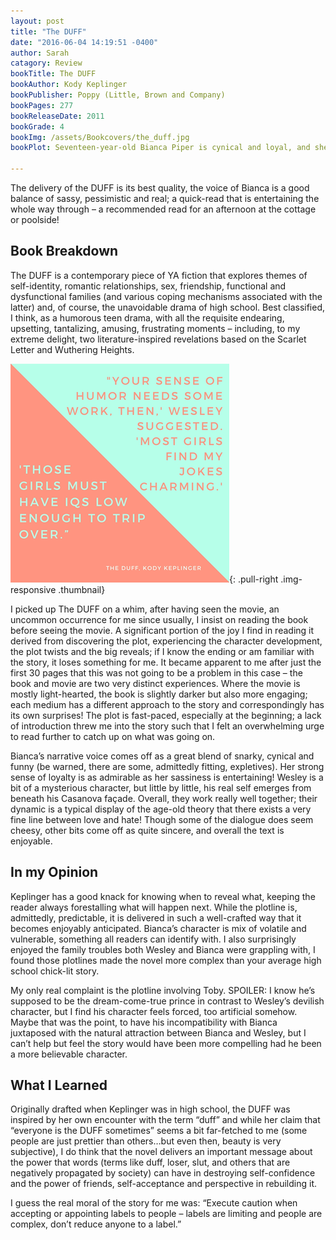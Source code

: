 ```yaml
---
layout: post
title: "The DUFF"
date: "2016-06-04 14:19:51 -0400"
author: Sarah
catagory: Review
bookTitle: The DUFF
bookAuthor: Kody Keplinger
bookPublisher: Poppy (Little, Brown and Company)
bookPages: 277
bookReleaseDate: 2011
bookGrade: 4
bookImg: /assets/Bookcovers/the_duff.jpg
bookPlot: Seventeen-year-old Bianca Piper is cynical and loyal, and she doesn’t think she’s the prettiest of her friends by a long shot. She’s also way too smart to fall for the charms of man-slut and slimy school hottie Wesley Rush. And when he nicknames her “the Duff,” she throws her Coke in his face. But things aren’t so great at home right now, and Bianca ends up kissing Wesley. Worse, she likes it. Eager for escape, Bianca throws herself into a closeted enemies-with-benefits relationship with him. But, it turns out Wesley isn’t such a bad listener, and his life is pretty screwed up, too… <br><sup>Adapted from &#58; GoodReads</sup>

---
```


The delivery of the DUFF is its best quality, the voice of Bianca is a good balance of sassy, pessimistic and real; a quick-read that is entertaining the whole way through – a recommended read for an afternoon at the cottage or poolside!

<!--more-->

## Book Breakdown

The DUFF is a contemporary piece of YA fiction that explores themes of self-identity, romantic relationships, sex, friendship, functional and dysfunctional families (and various coping mechanisms associated with the latter) and, of course, the unavoidable drama of high school. Best classified, I think, as a humorous teen drama, with all the requisite endearing, upsetting, tantalizing, amusing, frustrating moments – including, to my extreme delight, two literature-inspired revelations based on the Scarlet Letter and Wuthering Heights.

![The Duff Quote](\assets\quotes\theDUFFquote.png){: .pull-right .img-responsive .thumbnail}

I picked up The DUFF on a whim, after having seen the movie, an uncommon occurrence for me since usually, I insist on reading the book before seeing the movie. A significant portion of the joy I find in reading it derived from discovering the plot, experiencing the character development, the plot twists and the big reveals; if I know the ending or am familiar with the story, it loses something for me. It became apparent to me after just the first 30 pages that this was not going to be a problem in this case – the book and movie are two very distinct experiences. Where the movie is mostly light-hearted, the book is slightly darker but also more engaging; each medium has a different approach to the story and correspondingly has its own surprises! The plot is fast-paced, especially at the beginning; a lack of introduction threw me into the story such that I felt an overwhelming urge to read further to catch up on what was going on.

Bianca’s narrative voice comes off as a great blend of snarky, cynical and funny (be warned, there are some, admittedly fitting, expletives). Her strong sense of loyalty is as admirable as her sassiness is entertaining! Wesley is a bit of a mysterious character, but little by little, his real self emerges from beneath his Casanova façade. Overall, they work really well together; their dynamic is a typical display of the age-old theory that there exists a very fine line between love and hate! Though some of the dialogue does seem cheesy, other bits come off as quite sincere, and overall the text is enjoyable.

## In my Opinion

Keplinger has a good knack for knowing when to reveal what, keeping the reader always forestalling what will happen next. While the plotline is, admittedly, predictable, it is delivered in such a well-crafted way that it becomes enjoyably anticipated. Bianca’s character is mix of volatile and vulnerable, something all readers can identify with. I also surprisingly enjoyed the family troubles both Wesley and Bianca were grappling with, I found those plotlines made the novel more complex than your average high school chick-lit story.

My only real complaint is the plotline involving Toby. SPOILER: <span class="spoiler">I know he’s supposed to be the dream-come-true prince in contrast to Wesley’s devilish character, but I find his character feels forced, too artificial somehow. Maybe that was the point, to have his incompatibility with Bianca juxtaposed with the natural attraction between Bianca and Wesley, but I can’t help but feel the story would have been more compelling had he been a more believable character.</span>

## What I Learned

Originally drafted when Keplinger was in high school, the DUFF was inspired by her own encounter with the term “duff” and while her claim that “everyone is the DUFF sometimes” seems a bit far-fetched to me (some people are just prettier than others…but even then, beauty is very subjective), I do think that the novel delivers an important message about the power that words (terms like duff, loser, slut, and others that are negatively propagated by society) can have in destroying self-confidence and the power of friends, self-acceptance and perspective in rebuilding it.

I guess the real moral of the story for me was: “Execute caution when accepting or appointing labels to people – labels are limiting and people are complex, don’t reduce anyone to a label.”
